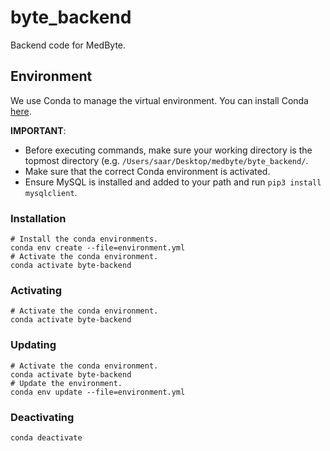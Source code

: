 # byte_backend
Backend code for MedByte.

## Environment

We use Conda to manage the virtual environment.
You can install Conda [here](https://docs.conda.io/projects/conda/en/latest/user-guide/install/).

**IMPORTANT**:

- Before executing commands, make sure your working directory
is the topmost directory
(e.g. `/Users/saar/Desktop/medbyte/byte_backend/`.
- Make sure that the correct Conda environment is activated.
- Ensure MySQL is installed and added to your path and run `pip3 install mysqlclient`.

### Installation

```shell
# Install the conda environments.
conda env create --file=environment.yml
# Activate the conda environment.
conda activate byte-backend
```

### Activating

```shell
# Activate the conda environment.
conda activate byte-backend
```

### Updating

```shell
# Activate the conda environment.
conda activate byte-backend
# Update the environment.
conda env update --file=environment.yml
```

### Deactivating

```shell
conda deactivate
```
